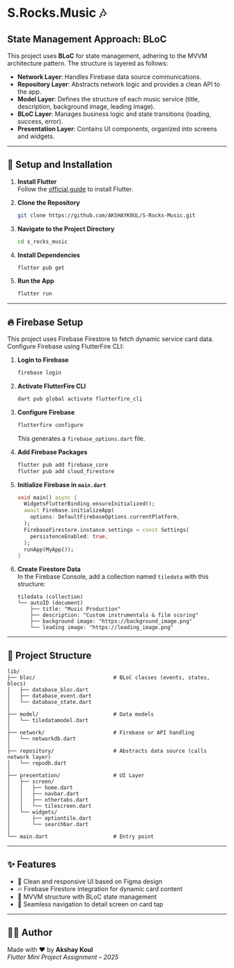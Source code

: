 # S.Rocks.Music 🎶

## State Management Approach: BLoC

This project uses **BLoC** for state management, adhering to the MVVM architecture pattern. The structure is layered as follows:

- **Network Layer**: Handles Firebase data source communications.
- **Repository Layer**: Abstracts network logic and provides a clean API to the app.
- **Model Layer**: Defines the structure of each music service (title, description, background image, leading image).
- **BLoC Layer**: Manages business logic and state transitions (loading, success, error).
- **Presentation Layer**: Contains UI components, organized into screens and widgets.

---

## 🔧 Setup and Installation

1. **Install Flutter**  
   Follow the [official guide](https://flutter.dev/docs/get-started/install) to install Flutter.

2. **Clone the Repository**
   ```bash
   git clone https://github.com/AKSHAYK0UL/S-Rocks-Music.git
   ```

3. **Navigate to the Project Directory**
   ```bash
   cd s_rocks_music
   ```

4. **Install Dependencies**
   ```bash
   flutter pub get
   ```

5. **Run the App**
   ```bash
   flutter run
   ```

---

## 🔥 Firebase Setup

This project uses Firebase Firestore to fetch dynamic service card data. Configure Firebase using FlutterFire CLI:

1. **Login to Firebase**
   ```bash
   firebase login
   ```

2. **Activate FlutterFire CLI**
   ```bash
   dart pub global activate flutterfire_cli
   ```

3. **Configure Firebase**
   ```bash
   flutterfire configure
   ```
   This generates a `firebase_options.dart` file.

4. **Add Firebase Packages**
   ```bash
   flutter pub add firebase_core
   flutter pub add cloud_firestore
   ```

5. **Initialize Firebase in `main.dart`**
   ```dart
   void main() async {
     WidgetsFlutterBinding.ensureInitialized();
     await Firebase.initializeApp(
       options: DefaultFirebaseOptions.currentPlatform,
     );
     FirebaseFirestore.instance.settings = const Settings(
       persistenceEnabled: true,
     );
     runApp(MyApp());
   }
   ```

6. **Create Firestore Data**  
   In the Firebase Console, add a collection named `tiledata` with this structure:

   ```
   tiledata (collection)
   └── autoID (document)
       ├── title: "Music Production"
       ├── description: "Custom instrumentals & film scoring"
       ├── background image: "https://background_image.png"
       └── leading image: "https://leading_image.png"
   ```

---

## 📁 Project Structure

```
lib/
├── bloc/                         # BLoC classes (events, states, blocs)
│   ├── database_bloc.dart
│   ├── database_event.dart
│   └── database_state.dart
│
├── model/                        # Data models
│   └── tiledatamodel.dart
│
├── network/                      # Firebase or API handling
│   └── networkdb.dart
│
├── repository/                   # Abstracts data source (calls network layer)
│   └── repodb.dart
│
├── presentation/                 # UI Layer
│   ├── screen/
│   │   ├── home.dart
│   │   ├── navbar.dart
│   │   ├── othertabs.dart
│   │   └── tilescreen.dart
│   └── widgets/
│       ├── optiontile.dart
│       └── searchbar.dart
│
└── main.dart                     # Entry point
```

---

## ✨ Features

- 🎵 Clean and responsive UI based on Figma design
- 🔥 Firebase Firestore integration for dynamic card content
- 🧠 MVVM structure with BLoC state management
- 🧭 Seamless navigation to detail screen on card tap

---

## 👨‍💻 Author

Made with ❤️ by **Akshay Koul**  
*Flutter Mini Project Assignment – 2025*

